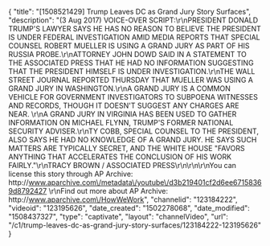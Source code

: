 {
    "title": "[1508521429] Trump Leaves DC as Grand Jury Story Surfaces",
    "description": "(3 Aug 2017) VOICE-OVER SCRIPT:\r\nPRESIDENT DONALD TRUMP'S LAWYER SAYS HE HAS NO REASON TO BELIEVE THE PRESIDENT IS UNDER FEDERAL INVESTIGATION AMID MEDIA REPORTS THAT SPECIAL COUNSEL ROBERT MUELLER IS USING A GRAND JURY AS PART OF HIS RUSSIA PROBE.\r\nATTORNEY JOHN DOWD SAID IN A STATEMENT TO THE ASSOCIATED PRESS THAT HE HAD NO INFORMATION SUGGESTING THAT THE PRESIDENT HIMSELF IS UNDER INVESTIGATION.\r\nTHE WALL STREET JOURNAL REPORTED THURSDAY THAT MUELLER WAS USING A GRAND JURY IN WASHINGTON.\r\nA GRAND JURY IS A COMMON VEHICLE FOR GOVERNMENT INVESTIGATORS TO SUBPOENA WITNESSES AND RECORDS, THOUGH IT DOESN'T SUGGEST ANY CHARGES ARE NEAR. \r\nA GRAND JURY IN VIRGINIA HAS BEEN USED TO GATHER INFORMATION ON MICHAEL FLYNN, TRUMP'S FORMER NATIONAL SECURITY ADVISER.\r\nTY COBB, SPECIAL COUNSEL TO THE PRESIDENT, ALSO SAYS HE HAD NO KNOWLEDGE OF A GRAND JURY. HE SAYS SUCH MATTERS ARE TYPICALLY SECRET, AND THE WHITE HOUSE \"FAVORS ANYTHING THAT ACCELERATES THE CONCLUSION OF HIS WORK FAIRLY.\"\r\nTRACY BROWN \/ ASSOCIATED PRESS\r\n\r\n\r\nYou can license this story through AP Archive: http:\/\/www.aparchive.com\/metadata\/youtube\/d3b219401cf2d6ee67158369d8792427 \r\nFind out more about AP Archive: http:\/\/www.aparchive.com\/HowWeWork",
    "channelid": "123184222",
    "videoid": "123195626",
    "date_created": "1502278068",
    "date_modified": "1508437327",
    "type": "captivate",
    "layout": "channelVideo",
    "url": "\/c1\/trump-leaves-dc-as-grand-jury-story-surfaces\/123184222-123195626"
}